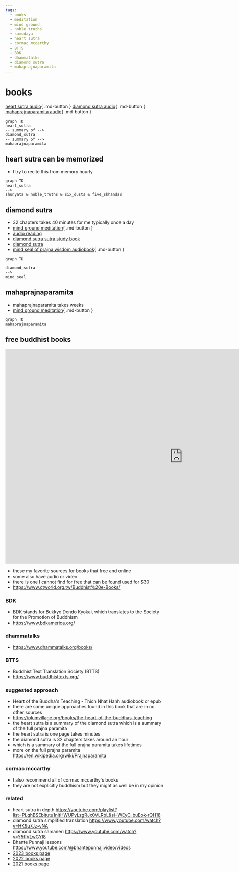 ```yaml
---
tags:
  - books 
  - meditation 
  - mind ground 
  - noble truths
  - samudaya 
  - heart sutra 
  - cormac mccarthy 
  - BTTS 
  - BDK 
  - dhammatalks
  - diamond sutra 
  - mahaprajnaparamita
---
```

# books

[heart sutra audio](){ .md-button } [diamond sutra audio](https://drive.google.com/file/d/1k8XpOOQtVXUy8AQWPMr-YlMuKCD_hBA7/view){ .md-button } [mahaprajnaparamita audio](https://youtube.com/playlist?list=PLJ1M78dFVbTyThaNlY0TFFAwB7cIMbccv&si=BWFGAptlHqg5l-ZS){ .md-button }

```mermaid
graph TD
heart_sutra
-- summary of -->
diamond_sutra
-- summary of -->
mahaprajnaparamita
```

## heart sutra can be memorized

- I try to recite this from memory hourly

```mermaid
graph TD
heart_sutra
-->
shunyata & noble_truths & six_dusts & five_skhandas
```

## diamond sutra

- 32 chapters takes 40 minutes for me typically once a day
- [mind ground meditation](mind_ground.md){ .md-button }
- [audio reading](https://drive.google.com/file/d/1k8XpOOQtVXUy8AQWPMr-YlMuKCD_hBA7/view)
- [diamond sutra sutra study book](https://www.ctworld.org.tw/Buddhist%20e-Books/Books06/index.html)
- [diamond sutra](https://www.ctworld.org.tw/Buddhist%20e-Books/Books01/index.html)
- [mind seal of prajna wisdom audiobook](https://www.ctworld.org.tw/Buddhist%20e-Books/Audio/Book007/index.html){ .md-button }

```mermaid
graph TD

diamond_sutra
-->
mind_seal
```

## mahaprajnaparamita

- mahaprajnaparamita takes weeks
- [mind ground meditation](mind_ground.md){ .md-button }

```mermaid
graph TD
mahaprajnaparamita
```

## free buddhist books

<iframe width="1109" height="672" src="https://www.youtube.com/embed/8jQMNOJcxCw" title="my favorite chan resources" frameborder="0" allow="accelerometer; autoplay; clipboard-write; encrypted-media; gyroscope; picture-in-picture; web-share" referrerpolicy="strict-origin-when-cross-origin" allowfullscreen></iframe>

- these my favorite sources for books that free and online
- some also have audio or video
- there is one I cannot find for free that can be found used for $30
- <https://www.ctworld.org.tw/Buddhist%20e-Books/>

### BDK

- BDK stands for Bukkyo Dendo Kyokai, which translates to the Society for the Promotion of Buddhism
- <https://www.bdkamerica.org/>

### dhammatalks

- <https://www.dhammatalks.org/books/>

### BTTS

- Buddhist Text Translation Society (BTTS)
- <https://www.buddhisttexts.org/>

### suggested approach

- Heart of the Buddha's Teaching - Thich Nhat Hanh audiobook or epub
- there are some unique approaches found in this book that are in no other sources
- <https://plumvillage.org/books/the-heart-of-the-buddhas-teaching>
- the heart sutra is a summary of the diamond sutra which is a summary of the full prajna paramita
- the heart sutra is one page takes minutes
- the diamond sutra is 32 chapters takes around an hour
- which is a summary of the full prajna paramita takes lifetimes
- more on the full prajna paramita <https://en.wikipedia.org/wiki/Prajnaparamita>

### cormac mccarthy

- I also recommend all of cormac mccarthy's books
- they are not explicitly buddhism but they might as well be in my opinion

### related

- heart sutra in depth <https://youtube.com/playlist?list=PLqhBSEbitutu1nltHWUPyLzgRJx0VLRbL&si=WEyC_buEok-rQH18>
- diamond sutra simplified translation <https://www.youtube.com/watch?v=HK9u7Jz-vNA>
- diamond sutra samaneri <https://www.youtube.com/watch?v=Y5fIVLwGYI8>
- Bhante Punnaji lessons <https://www.youtube.com/@bhantepunnajivideo/videos>
- [2023 books page](https://shanenull.com/buddhism/2023/books/)
- [2022 books page](https://shanenull.com/buddhism/2022/books/)
- [2021 books page](https://shanenull.com/buddhism/2022/books/)
